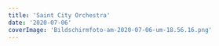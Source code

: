 ```yaml
---
title: 'Saint City Orchestra'
date: '2020-07-06'
coverImage: 'Bildschirmfoto-am-2020-07-06-um-18.56.16.png'
---
```

